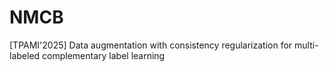 # NMCB
[TPAMI'2025] Data augmentation with consistency regularization for multi-labeled complementary label learning

